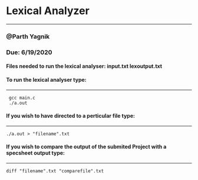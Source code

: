 # Lexical Analyzer
---

### @Parth Yagnik
### Due: 6/19/2020


#### Files needed to run the lexical analyser: input.txt lexoutput.txt


#### To run the lexical analyser type:
---

``` 
 gcc main.c
 ./a.out
```

#### If you wish to have directed to a perticular file type:
---
```
./a.out > "filename".txt
```
#### If you wish to compare the output of the submited Project with a specsheet output type:
---
```
diff "filename".txt "comparefile".txt
```
